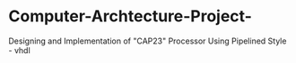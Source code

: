# Computer-Archtecture-Project-
Designing and Implementation of "CAP23" Processor Using Pipelined Style - vhdl
